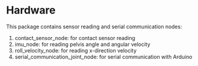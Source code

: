 # Hardware
This package contains sensor reading and serial communication nodes: 
1. contact_sensor_node: for contact sensor reading
2. imu_node: for reading pelvis angle and angular velocity
3. roll_velocity_node: for reading x-direction velocity
4. serial_communication_joint_node: for serial communication with Arduino
